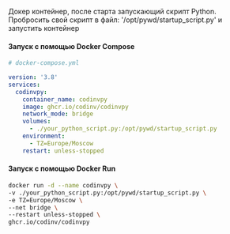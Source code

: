 Докер контейнер, после старта запускающий скрипт Python.
Пробросить свой скрипт в файл: '/opt/pywd/startup_script.py' и запустить контейнер

#### Запуск с помощью Docker Compose
```yml
# docker-compose.yml

version: '3.8'
services:
  codinvpy:
    container_name: codinvpy
    image: ghcr.io/codinv/codinvpy
    network_mode: bridge
    volumes:
      - ./your_python_script.py:/opt/pywd/startup_script.py
    environment:
      - TZ=Europe/Moscow
    restart: unless-stopped
```

#### Запуск с помощью Docker Run
```bash
docker run -d --name codinvpy \
-v ./your_python_script.py:/opt/pywd/startup_script.py \
-e TZ=Europe/Moscow \
--net bridge \
--restart unless-stopped \
ghcr.io/codinv/codinvpy
```
